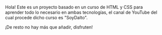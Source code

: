 Hola!
Este es un proyecto basado en un curso de HTML y CSS para aprender todo lo necesario en ambas tecnologías, el canal de YouTube del cual procede dicho curso es "SoyDalto".

¡De resto no hay más que añadir, disfruten!
